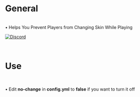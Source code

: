 # General

<br>
• Helps You Prevent Players from Changing Skin While Playing


[![Discord](https://img.shields.io/discord/965662639168569394.svg?label=&logo=discord&logoColor=ffffff&color=7389D8&labelColor=6A7EC2)](https://discord.gg/KrjD6t9HJt)

<br>

# Use

<br>

• Edit **no-change** in **config.yml** to **false** if you want to turn it off
